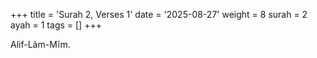 +++
title = 'Surah 2, Verses 1'
date = '2025-08-27'
weight = 8
surah = 2
ayah = 1
tags = []
+++

Alif-Lãm-Mĩm.